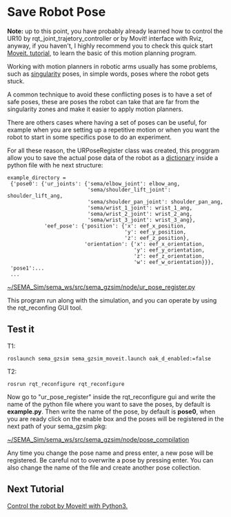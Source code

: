 # Save Robot Pose
**Note:** up to this point, you have probably already learned how to control the UR10 by rqt_joint_trajetory_controller or by Movit! interface with Rviz, anyway, if you haven't, I highly recommend you to check this quick start [Moveit. tutorial](https://ros-planning.github.io/moveit_tutorials/doc/quickstart_in_rviz/quickstart_in_rviz_tutorial.html), to learn the basic of this motion planning program.

Working with motion planners in robotic arms usually has some problems, such as [singularity](https://www.mecademic.com/what-are-the-singularities-in-a-robot-arm-of-six-axis) poses, in simple words, poses where the robot gets stuck. 

A common technique to avoid these conflicting poses is to have a set of safe poses, these are poses the robot can take that are far from the singularity zones and make it easier to apply motion planners.

There are others cases where having a set of poses can be useful, for example when you are setting up a repetitive motion or when you want the robot to start in some specifics pose to do an experiment.

For all these reason, the URPoseRegister class was created, this proggram allow you to save the actual pose data of the robot as a [dictionary](https://www.w3schools.com/python/python_dictionaries.asp) inside a python file with he next structure:
 ```
 example_directory =
  {'pose0': {'ur_joints': {'sema/elbow_joint': elbow_ang,
                           'sema/shoulder_lift_joint': shoulder_lift_ang, 
                           'sema/shoulder_pan_joint': shoulder_pan_ang, 
                           'sema/wrist_1_joint': wrist_1_ang, 
                           'sema/wrist_2_joint': wrist_2_ang, 
                           'sema/wrist_3_joint': wrist_3_ang}, 
             'eef_pose': {'position': {'x': eef_x_position, 
                                       'y': eef_y_position, 
                                       'z': eef_z_position}, 
                          'orientation': {'x': eef_x_orientation, 
                                          'y': eef_y_orientation, 
                                          'z': eef_z_orientation, 
                                          'w': eef_w_orientation}}}, 
  'pose1':...
  ...
 ```
 
[~/SEMA_Sim/sema_ws/src/sema_gzsim/node/ur_pose_register.py](https://github.com/MonkyDCristian/SEMA_Sim/blob/main/sema_ws/src/sema_gzsim/node/ur_pose_register.py)

This program run along with the simulation, and you can operate by using the rqt_reconfing GUI tool.

## Test it
T1:
```
roslaunch sema_gzsim sema_gzsim_moveit.launch oak_d_enabled:=false        
```
T2:
```
rosrun rqt_reconfigure rqt_reconfigure       
```
Now go to "ur_pose_register" inside the rqt_reconfigure gui and write the name of the python file where you want to save the poses, by default is **example.py**. Then write the name of the pose, by default is **pose0**, when you are ready click on the enable box and the poses will be registered in the next path of your sema_gzsim pkg:

[~/SEMA_Sim/sema_ws/src/sema_gzsim/node/pose_compilation](https://github.com/MonkyDCristian/SEMA_Sim/tree/main/sema_ws/src/sema_gzsim/node/pose_compilation)

Any time you change the pose name and press enter, a new pose will be registered. Be careful not to overwrite a pose by pressing enter. You can also change the name of the file and create another pose collection. 

## Next Tutorial

[Control the robot by Moveit! with Python3.](https://github.com/MonkyDCristian/SEMA_Sim/blob/main/documentation/moveit.md)
